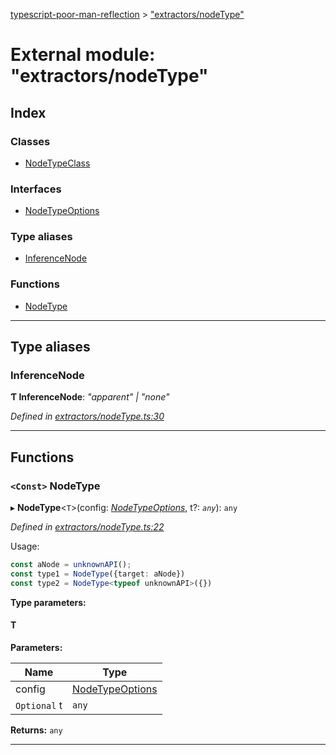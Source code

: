 [typescript-poor-man-reflection](../README.md) > ["extractors/nodeType"](../modules/_extractors_nodetype_.md)

# External module: "extractors/nodeType"

## Index

### Classes

* [NodeTypeClass](../classes/_extractors_nodetype_.nodetypeclass.md)

### Interfaces

* [NodeTypeOptions](../interfaces/_extractors_nodetype_.nodetypeoptions.md)

### Type aliases

* [InferenceNode](_extractors_nodetype_.md#inferencenode)

### Functions

* [NodeType](_extractors_nodetype_.md#nodetype)

---

## Type aliases

<a id="inferencenode"></a>

###  InferenceNode

**Ƭ InferenceNode**: *"apparent" \| "none"*

*Defined in [extractors/nodeType.ts:30](https://github.com/cancerberoSgx/typescript-poor-man-reflection/blob/56d0d74/src/extractors/nodeType.ts#L30)*

___

## Functions

<a id="nodetype"></a>

### `<Const>` NodeType

▸ **NodeType**<`T`>(config: *[NodeTypeOptions](../interfaces/_extractors_nodetype_.nodetypeoptions.md)*, t?: *`any`*): `any`

*Defined in [extractors/nodeType.ts:22](https://github.com/cancerberoSgx/typescript-poor-man-reflection/blob/56d0d74/src/extractors/nodeType.ts#L22)*

Usage:

```ts
const aNode = unknownAPI();
const type1 = NodeType({target: aNode})
const type2 = NodeType<typeof unknownAPI>({})
```

**Type parameters:**

#### T 
**Parameters:**

| Name | Type |
| ------ | ------ |
| config | [NodeTypeOptions](../interfaces/_extractors_nodetype_.nodetypeoptions.md) |
| `Optional` t | `any` |

**Returns:** `any`

___

